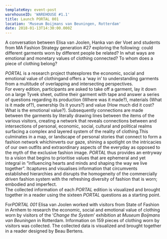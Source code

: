 ```yaml
---
templateKey: event-post
warehouseID: 'WAREHOUSE #1.1'
title: Launch PORTAL 001
location: 'Museum Boijmans van Beuningen, Rotterdam'
date: 2018-01-13T14:30:00.000Z
---
```

A conversation between Elisa van Joolen, Hanka van der Voet and students from MA Fashion Strategy generation #27 exploring the following: could different garments worn by different people be related? In what ways are emotional and monetary values of clothing connected? To whom does a piece of clothing belong?

*PORTAL* is a research project thatexplores the economic, social and emotional value of clothingand offers a ‘way in’ to understanding garments from a multitude of overlapping and intersecting perspectives.\
For every edition, participants are asked to take off a garment, lay it down on a large Tyvek sheet, outline their garment with tape and answer a series of questions regarding its production (Where was it made?), materials (What is it made of?), ownership (Is it yours?) and value (How much did it cost? What is the emotional value?). Subsequently connections are made between the garments by literally drawing lines between the items of the various visitors, creating a network that reveals connections between and intersections of personal, economic, social, cultural and political realms surfacing a complex and layered system of the reality of clothing.This culminates in a map, or landscape of personal stories that connect to form a fashion network whichinverts our gaze, shining a spotlight on the intricacies of our own outfits and extraordinary aspects of the everyday as opposed to the myth of the exclusive fashion image. *PORTAL* thus provides an entryway to a vision that begins to prioritise values that are ephemeral and yet integral in “influencing hearts and minds and shaping the way we live together”. Itcaptures and visualises information that circumvents established hierarchies and disrupts the homogeneity of the commercially driven fashion system with the refreshing diversity of fashion that is worn; embodied and imperfect.\
The collected information of each *PORTAL* edition is visualized and brought together in a reader using the sixteen *PORTAL* questions as a starting point.

For*PORTAL 001* Elisa van Joolen worked with visitors from State of Fashion in Arnhem to research the economic, social and emotional value of clothing worn by visitors of the ‘*Change the System*’ exhibition at *Museum Boijmans van Beuningen* in Rotterdam. Information on 159 pieces of clothing worn by visitors was collected. The collected data is visualized and brought together in a reader designed by Beau Bertens.